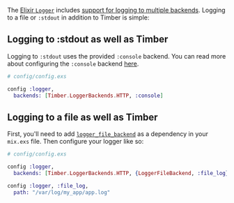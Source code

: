 The [Elixir `Logger`](https://hexdocs.pm/logger/Logger.html) includes [support for logging to multiple backends](https://hexdocs.pm/logger/Logger.html#module-backends). Logging to a file or `:stdout` in addition to Timber is simple:

## Logging to :stdout as well as Timber

Logging to `:stdout` uses the provided `:console` backend. You can read more about configuring the `:console` backend [here](https://hexdocs.pm/logger/Logger.html#module-console-backend).

```elixir
# config/config.exs

config :logger,
  backends: [Timber.LoggerBackends.HTTP, :console]
```

## Logging to a file as well as Timber

First, you'll need to add [`logger_file_backend`](https://hex.pm/packages/logger_file_backend) as a dependency in your `mix.exs` file. Then configure your logger like so:

```elixir
# config/config.exs

config :logger,
  backends: [Timber.LoggerBackends.HTTP, {LoggerFileBackend, :file_log}]

config :logger, :file_log,
  path: "/var/log/my_app/app.log"
```
